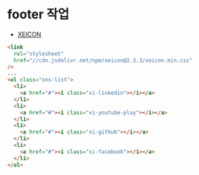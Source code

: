 # footer 작업

- [XEICON](https://xpressengine.github.io/XEIcon/started.html)

```html
<link
  rel="stylesheet"
  href="//cdn.jsdelivr.net/npm/xeicon@2.3.3/xeicon.min.css"
/>
...
<ul class="sns-list">
  <li>
    <a href="#"><i class="xi-linkedin"></i></a>
  </li>
  <li>
    <a href="#"><i class="xi-youtube-play"></i></a>
  </li>
  <li>
    <a href="#"><i class="xi-github"></i></a>
  </li>
  <li>
    <a href="#"><i class="xi-facebook"></i></a>
  </li>
</ul>
```
